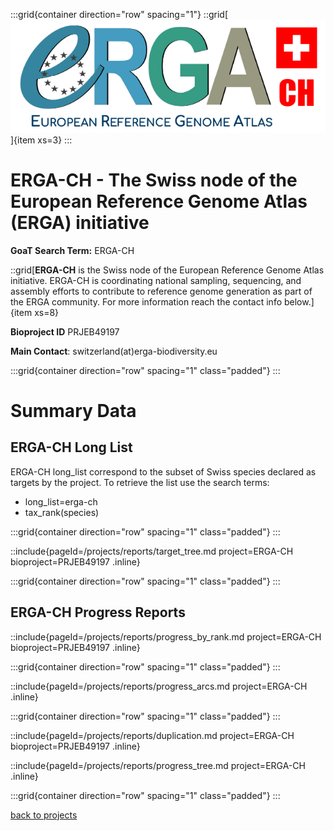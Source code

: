 :::grid{container direction="row" spacing="1"}
::grid[![GoaT](/static/images/ERGA-CH-logo.png)]{item xs=3}
:::

# ERGA-CH - The Swiss node of the European Reference Genome Atlas (ERGA) initiative

**GoaT Search Term:** ERGA-CH

::grid[**ERGA-CH** is the Swiss node of the European Reference Genome Atlas initiative. ERGA-CH is coordinating national sampling, sequencing, and assembly efforts to contribute to reference genome generation as part of the ERGA community. For more information reach the contact info below.]{item xs=8}

**Bioproject ID** PRJEB49197

**Main Contact**: switzerland(at)erga-biodiversity.eu

:::grid{container direction="row" spacing="1" class="padded"}
:::

# Summary Data

## ERGA-CH Long List

ERGA-CH long_list correspond to the subset of Swiss species declared as targets by the project. To retrieve the list use the search terms:

- long_list=erga-ch
- tax_rank(species)

:::grid{container direction="row" spacing="1" class="padded"}
:::

::include{pageId=/projects/reports/target_tree.md project=ERGA-CH bioproject=PRJEB49197 .inline}

:::grid{container direction="row" spacing="1" class="padded"}
:::

## ERGA-CH Progress Reports

::include{pageId=/projects/reports/progress_by_rank.md project=ERGA-CH bioproject=PRJEB49197 .inline}

:::grid{container direction="row" spacing="1" class="padded"}
:::

::include{pageId=/projects/reports/progress_arcs.md project=ERGA-CH .inline}

:::grid{container direction="row" spacing="1" class="padded"}
:::

::include{pageId=/projects/reports/duplication.md project=ERGA-CH bioproject=PRJEB49197 .inline}

::include{pageId=/projects/reports/progress_tree.md project=ERGA-CH .inline}

:::grid{container direction="row" spacing="1" class="padded"}
:::

[back to projects](/projects)
